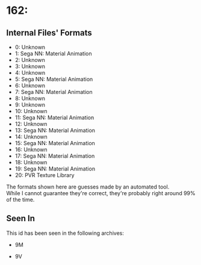 # 162: 



## Internal Files' Formats
- 0: Unknown
- 1: Sega NN: Material Animation
- 2: Unknown
- 3: Unknown
- 4: Unknown
- 5: Sega NN: Material Animation
- 6: Unknown
- 7: Sega NN: Material Animation
- 8: Unknown
- 9: Unknown
- 10: Unknown
- 11: Sega NN: Material Animation
- 12: Unknown
- 13: Sega NN: Material Animation
- 14: Unknown
- 15: Sega NN: Material Animation
- 16: Unknown
- 17: Sega NN: Material Animation
- 18: Unknown
- 19: Sega NN: Material Animation
- 20: PVR Texture Library

The formats shown here are guesses made by an automated tool.  
While I cannot guarantee they're correct, they're probably right around 99% of the time.

## Seen In

This id has been seen in the following archives:  

- 9M  

- 9V  
